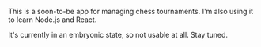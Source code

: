 This is a soon-to-be app for managing chess tournaments. I'm also using it to learn Node.js and React.

It's currently in an embryonic state, so not usable at all. Stay tuned.